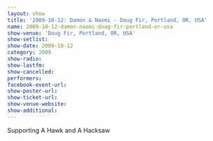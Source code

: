```yaml
---
layout: show
title: '2009-10-12: Damon & Naomi - Doug Fir, Portland, OR, USA'
name: 2009-10-12-damon-naomi-doug-fir-portland-or-usa
show-venue: 'Doug Fir, Portland, OR, USA'
show-setlist: 
show-date: 2009-10-12
category: 2009
show-radio: 
show-lastfm: 
show-cancelled: 
performers: 
facebook-event-url: 
show-poster-url: 
show-ticket-url: 
show-venue-website: 
show-additional: 
---
```


Supporting A Hawk and A Hacksaw